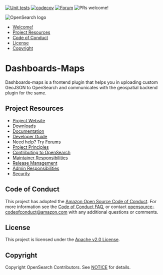 [![Unit tests](https://github.com/opensearch-project/dashboards-maps/workflows/Unit%20tests%20workflow/badge.svg)](https://github.com/opensearch-project/dashboards-maps/actions?query=workflow%3A%22Unit+tests+workflow%22)
[![codecov](https://codecov.io/gh/opensearch-project/dashboards-maps/branch/main/graph/badge.svg)](https://codecov.io/gh/opensearch-project/dashboards-maps)
[![Forum](https://img.shields.io/badge/chat-on%20forums-blue)](https://forum.opensearch.org/)
![PRs welcome!](https://img.shields.io/badge/PRs-welcome!-success)

![OpenSearch logo](OpenSearch.svg)

- [Welcome!](#welcome)
- [Project Resources](#project-resources)
- [Code of Conduct](#code-of-conduct)
- [License](#license)
- [Copyright](#copyright)

# Dashboards-Maps

Dashboards-maps is a frontend plugin that helps you in uploading custom GeoJSON to OpenSearch and communicates with the geospatial backend plugin for the same.

## Project Resources

* [Project Website](https://opensearch.org/)
* [Downloads](https://opensearch.org/downloads.html)
* [Documentation](https://opensearch.org/docs/latest/)
* [Developer Guide](DEVELOPER_GUIDE.md)
* Need help? Try [Forums](https://discuss.opendistrocommunity.dev/)
* [Project Principles](https://opensearch.org/#principles)
* [Contributing to OpenSearch](CONTRIBUTING.md)
* [Maintainer Responsibilities](MAINTAINERS.md)
* [Release Management](RELEASING.md)
* [Admin Responsibilities](ADMINS.md)
* [Security](SECURITY.md)

## Code of Conduct

This project has adopted the [Amazon Open Source Code of Conduct](CODE_OF_CONDUCT.md). For more information see the [Code of Conduct FAQ](https://aws.github.io/code-of-conduct-faq), or contact [opensource-codeofconduct@amazon.com](mailto:opensource-codeofconduct@amazon.com) with any additional questions or comments.

## License

This project is licensed under the [Apache v2.0 License](LICENSE.txt).

## Copyright

Copyright OpenSearch Contributors. See [NOTICE](NOTICE.txt) for details.